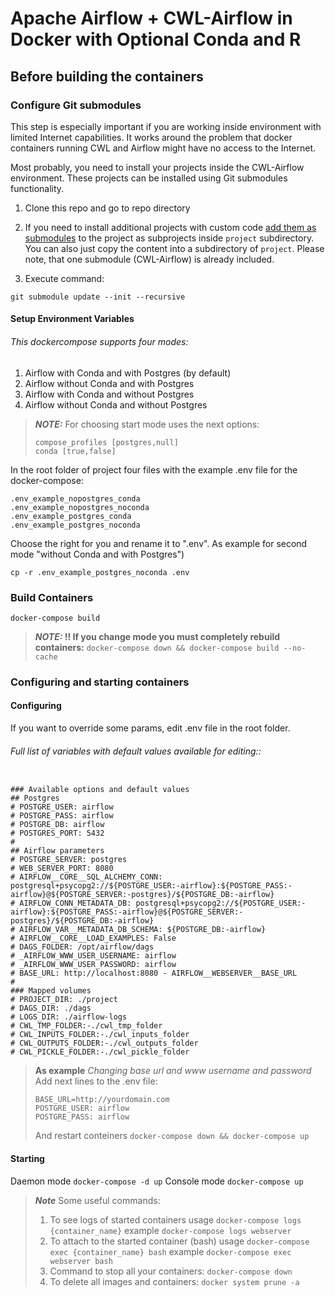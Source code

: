 # Apache Airflow + CWL-Airflow in Docker with Optional Conda and R

## Before building the containers

### Configure Git submodules

This step is especially important if you are working inside environment 
with limited Internet capabilities. It works around the problem that docker
containers running CWL and Airflow might have no access to the Internet.

Most probably, you need to install your projects inside the CWL-Airflow 
environment. These projects can be installed using Git submodules functionality.

1. Clone this repo and go to repo directory
                     
2. If you need to install additional projects with custom code 
   [add them as submodules](https://git-scm.com/book/en/v2/Git-Tools-Submodules) 
   to the project as subprojects inside `project` subdirectory. You can also
   just copy the content into a subdirectory of `project`.
   Please note, that one submodule (CWL-Airflow) is already included. 

2. Execute command:

`git submodule update --init --recursive`

#### Setup Environment Variables

###### This dockercompose supports four modes:

1. Airflow with Conda and with Postgres (by default)
2. Airflow without Conda and with Postgres
3. Airflow with Conda and without Postgres
4. Airflow without Conda and without Postgres

> **_NOTE:_** For choosing start mode uses the next options:
>```
>compose_profiles [postgres,null] 
>conda [true,false]
>```


In the root folder of project four files with the example .env file for the docker-compose:
```
.env_example_nopostgres_conda
.env_example_nopostgres_noconda
.env_example_postgres_conda
.env_example_postgres_noconda
```
Choose the right for you and rename it to ".env".
As example for second mode "without Conda and with Postgres")
```
cp -r .env_example_postgres_noconda .env
```



### Build Containers
```
docker-compose build
```
> **_NOTE:_ !! If you change mode you must completely rebuild containers:**
> `docker-compose down && docker-compose build --no-cache`

### Configuring and starting containers
#### Configuring
If you want to override some params, edit .env file in the root folder.
###### Full list of variables with default values available for editing::
```

### Available options and default values
## Postgres
# POSTGRE_USER: airflow
# POSTGRE_PASS: airflow
# POSTGRE_DB: airflow
# POSTGRES_PORT: 5432
#
## Airflow parameters
# POSTGRE_SERVER: postgres
# WEB_SERVER_PORT: 8080
# AIRFLOW__CORE__SQL_ALCHEMY_CONN: postgresql+psycopg2://${POSTGRE_USER:-airflow}:${POSTGRE_PASS:-airflow}@${POSTGRE_SERVER:-postgres}/${POSTGRE_DB:-airflow}
# AIRFLOW_CONN_METADATA_DB: postgresql+psycopg2://${POSTGRE_USER:-airflow}:${POSTGRE_PASS:-airflow}@${POSTGRE_SERVER:-postgres}/${POSTGRE_DB:-airflow}
# AIRFLOW_VAR__METADATA_DB_SCHEMA: ${POSTGRE_DB:-airflow}
# AIRFLOW__CORE__LOAD_EXAMPLES: False
# DAGS_FOLDER: /opt/airflow/dags
# _AIRFLOW_WWW_USER_USERNAME: airflow
# _AIRFLOW_WWW_USER_PASSWORD: airflow
# BASE_URL: http://localhost:8080 - AIRFLOW__WEBSERVER__BASE_URL
#
### Mapped volumes
# PROJECT_DIR: ./project
# DAGS_DIR: ./dags
# LOGS_DIR: ./airflow-logs
# CWL_TMP_FOLDER:-./cwl_tmp_folder
# CWL_INPUTS_FOLDER:-./cwl_inputs_folder
# CWL_OUTPUTS_FOLDER:-./cwl_outputs_folder
# CWL_PICKLE_FOLDER:-./cwl_pickle_folder
```

> **As example**
> _Changing base url and www username and password_
> Add next lines to the .env file:
>```
>BASE_URL=http://yourdomain.com
>POSTGRE_USER: airflow
>POSTGRE_PASS: airflow
>```
>And restart conteiners
>`docker-compose down && docker-compose up`

#### Starting
Daemon mode
`docker-compose -d up`
Console mode
`docker-compose up`
> **_Note_** Some useful commands:
> 1. To see logs of started containers
> usage
> `docker-compose logs {container_name}`
> example
> `docker-compose logs webserver`
> 2. To attach to the started container (bash)
> usage
> `docker-compose exec {container_name} bash`
> example
> `docker-compose exec webserver bash`
> 3. Command to stop all your containers:
> `docker-compose down`
> 4. To delete all images and containers:
> `docker system prune -a`